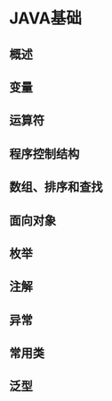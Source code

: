 # JAVA基础

## 概述

## 变量

## 运算符

## 程序控制结构

## 数组、排序和查找

## 面向对象

## 枚举

## 注解

## 异常

## 常用类

## 泛型

